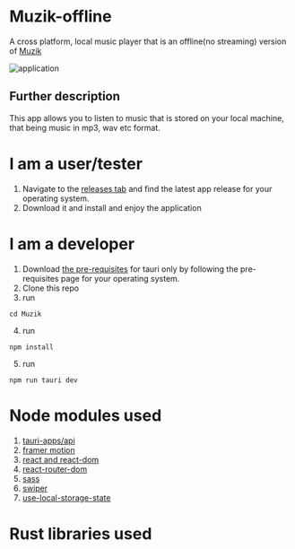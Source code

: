 # Muzik-offline
A cross platform, local music player that is an offline(no streaming) version of <a href="https://github.com/waveyboym/Muzik">Muzik</a>

![application](Presentation/Application.png "Application")

## Further description
This app allows you to listen to music that is stored on your local machine, that being music in mp3, wav etc format.

# I am a user/tester
1. Navigate to the <a href="https://github.com/waveyboym/Muzik-offline/releases">releases tab</a> and find the latest app release for your operating system.
2. Download it and install and enjoy the application

# I am a developer
1. Download <a href="https://tauri.app/v1/guides/getting-started/prerequisites">the pre-requisites</a> for tauri only by following the pre-requisites page for your operating system.
2. Clone this repo
3. run
```
cd Muzik
```
4. run
```
npm install
```
5. run
```
npm run tauri dev
```

# Node modules used
1. <a href="https://www.npmjs.com/package/@tauri-apps/cli">tauri-apps/api</a>
2. <a href="https://www.framer.com/motion/">framer motion</a>
3. <a href="https://react.dev/">react and react-dom</a>
4. <a href="https://reactrouter.com/en/main">react-router-dom</a>
5. <a href="https://sass-lang.com/">sass</a>
6. <a href="https://swiperjs.com/">swiper</a>
7. <a href="https://www.npmjs.com/package/use-local-storage-state">use-local-storage-state</a>

# Rust libraries used